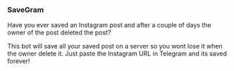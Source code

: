 ### **SaveGram**

Have you ever saved an Instagram post and after a couple of days the owner of the post deleted the post? 

This bot will save all your saved post on a server so you wont lose it when the owner delete it. Just paste the Instagram URL in Telegram and its saved forever!